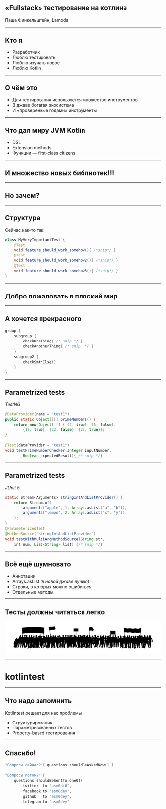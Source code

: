 ## «Fullstack» тестирование на котлине

Паша Финкельштейн, Lamoda

---

## Кто я

* Разработчик
* Люблю тестировать
* Люблю изучать новое
* Люблю Kotlin

---

## О чём это

* Для тестирования используется множество инструментов
* В джаве богатая экосистема
* И «проверенные годами» инструменты

---

## Что дал миру JVM Kotlin

* DSL
* Extension methods
* Функции — first-class citizens

---

## И множество новых библиотек!!!

---

## Но зачем?

---

## Структура

Сейчас как-то так:

```java
class MyVeryImportantTest {
    @Test
    void feature_should_work_somehow(){ /*snip*/ }
    @Test
    void feature_should_work_somehow2(){ /*snip*/ }
    @Test
    void feature_should_work_somehow3(){ /*snip*/ }
}
```

---

## Добро пожаловать в плоский мир
<!-- .slide: data-background="/images/world.jpg" -->

---

## А хочется прекрасного

```kotlin
group {
    subgroup {
        checkOneThing{ /* snip */ }
        checkAnotherThing{ /* snip  */ }
    }
    subgroup2 {
        checkSmthElse()
    }   
}
```

---

## Parametrized tests

*TestNG*

```java
@DataProvider(name = "test1")
public static Object[][] primeNumbers() {
    return new Object[][] { {2, true}, {6, false}, 
        {19, true}, {22, false}, {23, true}};
}

@Test(dataProvider = "test1") 
void testPrimeNumberChecker(Integer inputNumber, 
        Boolean expectedResult){ /* snip */}
```

---

## Parametrized tests

*JUnit 5*

```java
static Stream<Arguments> stringIntAndListProvider() {
    return Stream.of(
        arguments("apple", 1, Arrays.asList("a", "b")),
        arguments("lemon", 2, Arrays.asList("x", "y"))
    );
} 
@ParameterizedTest
@MethodSource("stringIntAndListProvider")
void testWithMultiArgMethodSource(String str, 
    int num, List<String> list) {/* snip */}
```

---

## Всё ещё шумновато

* Аннотации
* Arrays.asList *(в новой джаве лучше)*
* Строки, в которых можно ошибиться
* Отдельные методы

---

## Тесты должны читаться легко 

![](/images/crowd.svg) <!-- .element: class="noborder" style="filter: invert(94%)" -->

---

# kotlintest

---

## Что надо запомнить

Kotlintest решает для нас проблемы

- Структурирования
- Параметризованных тестов
- Property-based тестирования

---

## Спасибо!

```kotlin
"Вопросы сейчас?"{ questions.shouldBeAskedNow() }   

"Вопросы потом?" {
    questions shouldBeSentTo oneOf(
        twitter  to "asm0di0",
        facebook to "asm0dey",
        github   to "asm0dey",
        telegram to "asm0dey"
```